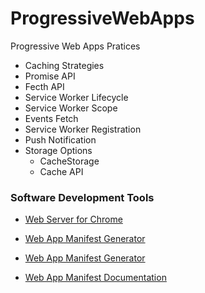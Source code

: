 # ProgressiveWebApps
Progressive Web Apps Pratices

+ Caching Strategies
+ Promise API
+ Fecth API
+ Service Worker Lifecycle
+ Service Worker Scope
+ Events Fetch
+ Service Worker Registration
+ Push Notification
+ Storage Options
  + CacheStorage
  + Cache API

### Software Development Tools
- [Web Server for Chrome](https://chrome.google.com/webstore/detail/web-server-for-chrome/ofhbbkphhbklhfoeikjpcbhemlocgigb)

- [Web App Manifest Generator](https://tomitm.github.io/appmanifest/)
- [Web App Manifest Generator](https://app-manifest.firebaseapp.com/)
- [Web App Manifest Documentation](https://developer.mozilla.org/en-US/docs/Web/Manifest)

